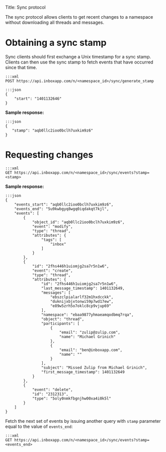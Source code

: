 Title: Sync protocol

The sync protocol allows clients to get recent changes to a namespace without
downloading all threads and messages.


# Obtaining a sync stamp

Sync clients should first exchange a Unix timestamp for a sync stamp. Clients
can then use the sync stamp to fetch events that have occurred since that time.

```
:::xml
POST https://api.inboxapp.com/n/<namespace_id>/sync/generate_stamp
```

```
:::json
{
    "start": "1401132646"
}
```

**Sample response:**

```
:::json
{
   "stamp": "aqb0llc2ioo0bclh7uxkim9z6"
}
```

# Requesting changes

```
:::xml
GET https://api.inboxapp.com/n/<namespace_id>/sync/events?stamp=<stamp>
```

**Sample response:**

```
:::json
{
    "events_start": "aqb0llc2ioo0bclh7uxkim9z6",
    "events_end": "5u9kwbgyq8wgq0iqdakqt7kjl",
    "events": [
        {
            "object_id": "aqb0llc2ioo0bclh7uxkim9z6",
            "event": "modify",
            "type": "thread",
            "attributes": {
                "tags": [
                    "inbox"
                ]
            }
        },
        {
            "id": "2fhs446h1uiomjg2sa7r5n1w6",
            "event": "create",
            "type": "thread",
            "attributes": {
                "id": "2fhs446h1uiomjg2sa7r5n1w6",
                "last_message_timestamp": 1401132649,
                "messages": [
                    "ebszclpialarlf32m1hxdcckk",
                    "duknijxbjxtonwi59p7wd17ew",
                    "e89w5zrh5o7oklc8cp9vjup69"
                ],
                "namespace": "ebaa9877yhmaeamqodbmq7rqa",
                "object": "thread",
                "participants": [
                    {
                        "email": "zulip@zulip.com",
                        "name": "Michael Grinich"
                    },
                    {
                        "email": "ben@inboxapp.com",
                        "name": ""
                    }
                ],
                "subject": "Missed Zulip from Michael Grinich",
                "first_message_timestamp": 1401132649
            }
        },
        {
            "event": "delete",
            "id": "2312313",
            "type": "5oly0nmkfbgnjhw00xa4i0k5l"
        }
    ]
}
```

Fetch the next set of events by issuing another query with `stamp` parameter
equal to the value of `events_end`:

```
:::xml
GET https://api.inboxapp.com/n/<namespace_id>/sync/events?stamp=<events_end>
```

